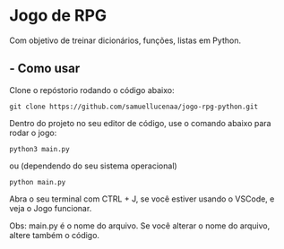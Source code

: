 # Jogo de RPG

Com objetivo de treinar dicionários, funções, listas em Python.

## - Como usar

Clone o repóstorio rodando o código abaixo:

```
git clone https://github.com/samuellucenaa/jogo-rpg-python.git

```

Dentro do projeto no seu editor de código, use o comando abaixo para rodar o jogo:

```
python3 main.py

```

ou (dependendo do seu sistema operacional)

```
python main.py

```

Abra  o seu terminal com CTRL + J, se você estiver usando o VSCode, e veja o Jogo funcionar.

Obs: main.py é o nome do arquivo. Se você alterar o nome do arquivo, altere também o código.
